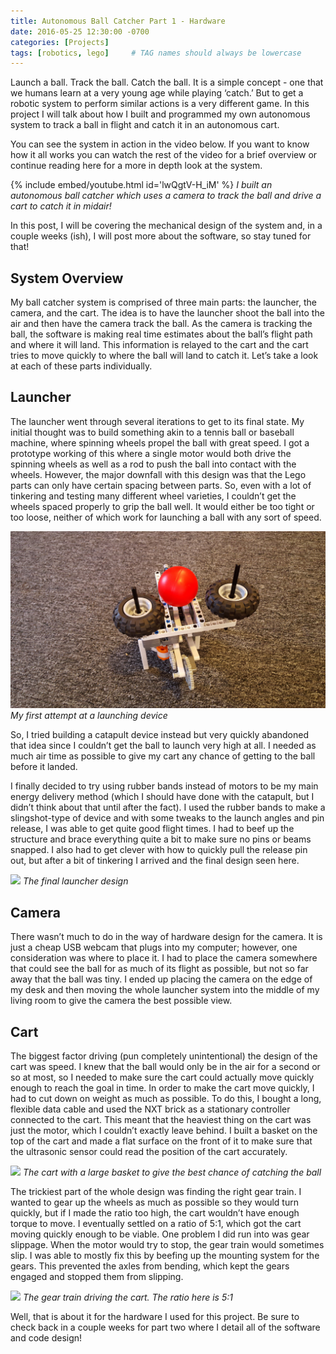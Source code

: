 ```yaml
---
title: Autonomous Ball Catcher Part 1 - Hardware
date: 2016-05-25 12:30:00 -0700
categories: [Projects]
tags: [robotics, lego]     # TAG names should always be lowercase
---
```


Launch a ball. Track the ball. Catch the ball. It is a simple concept - one that we humans learn at a very young age while playing ‘catch.’ But to get a robotic system to perform similar actions is a very different game. In this project I will talk about how I built and programmed my own autonomous system to track a ball in flight and catch it in an autonomous cart.

You can see the system in action in the video below. If you want to know how it all works you can watch the rest of the video for a brief overview or continue reading here for a more in depth look at the system.

{% include embed/youtube.html id='lwQgtV-H_iM' %}
_I built an autonomous ball catcher which uses a camera to track the ball and drive a cart to catch it in midair!_

In this post, I will be covering the mechanical design of the system and, in a couple weeks (ish), I will post more about the software, so stay tuned for that!

## System Overview

My ball catcher system is comprised of three main parts: the launcher, the camera, and the cart. The idea is to have the launcher shoot the ball into the air and then have the camera track the ball. As the camera is tracking the ball, the software is making real time estimates about the ball’s flight path and where it will land. This information is relayed to the cart and the cart tries to move quickly to where the ball will land to catch it. Let’s take a look at each of these parts individually.

## Launcher

The launcher went through several iterations to get to its final state. My initial thought was to build something akin to a tennis ball or baseball machine, where spinning wheels propel the ball with great speed. I got a prototype working of this where a single motor would both drive the spinning wheels as well as a rod to push the ball into contact with the wheels. However, the major downfall with this design was that the Lego parts can only have certain spacing between parts. So, even with a lot of tinkering and testing many different wheel varieties, I couldn’t get the wheels spaced properly to grip the ball well. It would either be too tight or too loose, neither of which work for launching a ball with any sort of speed.

![](/assets/BallCatcher1/FirstTry.jpg)
_My first attempt at a launching device_

So, I tried building a catapult device instead but very quickly abandoned that idea since I couldn’t get the ball to launch very high at all. I needed as much air time as possible to give my cart any chance of getting to the ball before it landed.

I finally decided to try using rubber bands instead of motors to be my main energy delivery method (which I should have done with the catapult, but I didn’t think about that until after the fact). I used the rubber bands to make a slingshot-type of device and with some tweaks to the launch angles and pin release, I was able to get quite good flight times. I had to beef up the structure and brace everything quite a bit to make sure no pins or beams snapped. I also had to get clever with how to quickly pull the release pin out, but after a bit of tinkering I arrived and the final design seen here.

![](/assets/BallCatcher1/FinalLauncher.jpg)
_The final launcher design_

## Camera

There wasn’t much to do in the way of hardware design for the camera. It is just a cheap USB webcam that plugs into my computer; however, one consideration was where to place it. I had to place the camera somewhere that could see the ball for as much of its flight as possible, but not so far away that the ball was tiny. I ended up placing the camera on the edge of my desk and then moving the whole launcher system into the middle of my living room to give the camera the best possible view.

## Cart

The biggest factor driving (pun completely unintentional) the design of the cart was speed. I knew that the ball would only be in the air for a second or so at most, so I needed to make sure the cart could actually move quickly enough to reach the goal in time. In order to make the cart move quickly, I had to cut down on weight as much as possible. To do this, I bought a long, flexible data cable and used the NXT brick as a stationary controller connected to the cart. This meant that the heaviest thing on the cart was just the motor, which I couldn’t exactly leave behind. I built a basket on the top of the cart and made a flat surface on the front of it to make sure that the ultrasonic sensor could read the position of the cart accurately.

![](/assets/BallCatcher1/Car.jpg)
_The cart with a large basket to give the best chance of catching the ball_

The trickiest part of the whole design was finding the right gear train. I wanted to gear up the wheels as much as possible so they would turn quickly, but if I made the ratio too high, the cart wouldn’t have enough torque to move. I eventually settled on a ratio of 5:1, which got the cart moving quickly enough to be viable. One problem I did run into was gear slippage. When the motor would try to stop, the gear train would sometimes slip. I was able to mostly fix this by beefing up the mounting system for the gears. This prevented the axles from bending, which kept the gears engaged and stopped them from slipping.

![](/assets/BallCatcher1/CarGearing.jpg)
_The gear train driving the cart. The ratio here is 5:1_

Well, that is about it for the hardware I used for this project. Be sure to check back in a couple weeks for part two where I detail all of the software and code design!